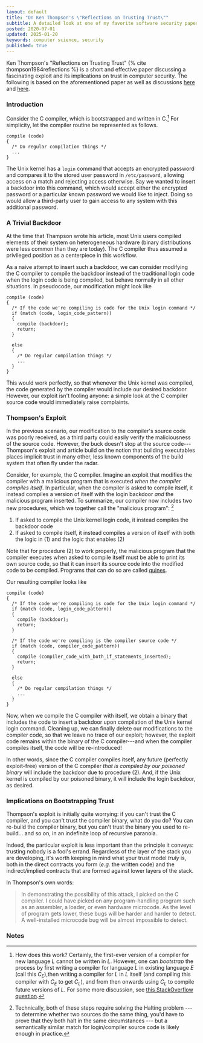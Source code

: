 ```yaml
---
layout: default
title: "On Ken Thompson's \"Reflections on Trusting Trust\""
subtitle: A detailed look at one of my favorite software security papers, and its implications on bootstrapping trust.
posted: 2020-07-01
updated: 2025-01-20
keywords: computer science, security
published: true
---
```


Ken Thompson's "Reflections on Trusting Trust" {% cite thompson1984reflections
%} is a short and effective paper discussing a fascinating exploit and its
implications on trust in computer security. The following is based on the
aforementioned paper as well as discussions
[here](https://scienceblogs.com/goodmath/2007/04/15/strange-loops-dennis-ritchie-a)
and
[here](https://softwareengineering.stackexchange.com/questions/184874/is-ken-thompsons-compiler-hack-still-a-threat?noredirect=1&lq=1).

### Introduction

Consider the C compiler, which is bootstrapped and written in C.[^1] For
simplicity, let the compiler routine be represented as follows.

```
compile (code)
{
  /* Do regular compilation things */
  ...
}
```

The Unix kernel has a `login` command that accepts an encrypted password and
compares it to the stored user password in `/etc/password`, allowing access on a
match and rejecting access otherwise. Say we wanted to insert a backdoor into
this command, which would accept either the encrypted password or a particular
known password we would like to inject. Doing so would allow a third-party user
to gain access to any system with this additional password.

[^1]: How does this work? Certainly, the first-ever version of a compiler for
    new language $L$ cannot be written in $L$. However, one can _bootstrap_ the
    process by first writing a compiler for language $L$ in existing language
    $E$ (call this $C_E$),then writing a compiler for $L$ in $L$ itself (and
    compiling this compiler with $C_E$ to get $C_L$), and from then onwards
    using $C_L$ to compile future versions of $L$. For some more discussion,
    see [this StackOverflow
    question](https://stackoverflow.com/questions/38005656/how-can-a-compiler-compile-itself/38005659#38005659).

### A Trivial Backdoor

At the time that Thampson wrote his article, most Unix users compiled elements
of their system on heterogeneous hardware (binary distributions were less
common than they are today). The C compiler thus assumed a privileged position
as a centerpiece in this workflow.

As a naive attempt to insert such a backdoor, we can consider modifying the C
compiler to compile the backdoor instead of the traditional login code when the
login code is being compiled, but behave normally in all other situations. In
pseudocode, our modification might look like

```
compile (code)
{
  /* If the code we're compiling is code for the Unix login command */
  if (match (code, login_code_pattern))
  {
    compile (backdoor);
    return;
  }

  else
  {
    /* Do regular compilation things */
    ...
  }
}
```

This would work perfectly, so that whenever the Unix kernel was compiled,
the code generated by the compiler would include our desired backdoor. However,
our exploit isn't fooling anyone: a simple look at the C compiler source code
would immediately raise complaints.

### Thompson's Exploit

In the previous scenario, our modification to the compiler's source code was
poorly received, as a third party could easily verify the maliciousness of the
source code. However, the buck doesn't stop at the source code---Thompson's
exploit and article build on the notion that building executables places
implicit trust in many other, less known components of the build system that
often fly under the radar.

Consider, for example, the C compiler. Imagine an exploit that modifies the
compiler with a malicious program that is executed _when the compiler compiles
itself_. In particular, when the compiler is asked to compile itself, it
instead compiles a version of itself with the login backdoor _and_ the malicious
program inserted. To summarize, our compiler now includes two new procedures, 
which we together call the "malicious program": [^2]
1. If asked to compile the Unix kernel login code, it instead compiles the
   backdoor code
2. If asked to compile itself, it instead compiles a version of itself with both
   the logic in (1) and the logic that enables (2)

[^2]: Technically, both of these steps require solving the Halting problem ---
    to determine whether two sources do the same thing, you'd have to prove
    that they both halt in the same circumstances --- but a semantically
    similar match for login/compiler source code is likely enough in practice.

Note that for procedure (2) to work properly, the malicious program that the
compiler executes when asked to compile itself must be able to print its own
source code, so that it can insert its source code into the modified code to be
compiled. Programs that can do so are called
[quines](https://en.wikipedia.org/wiki/Quine_(computing)).

Our resulting compiler looks like

```
compile (code)
{
  /* If the code we're compiling is code for the Unix login command */
  if (match (code, login_code_pattern))
  {
    compile (backdoor);
    return;
  }

  /* If the code we're compiling is the compiler source code */
  if (match (code, compiler_code_pattern))
  {
    compile (compiler_code_with_both_if_statements_inserted);
    return;
  }

  else
  {
    /* Do regular compilation things */
    ...
  }
}
```

Now, when we compile the C compiler with itself, we obtain a binary that
includes the code to insert a backdoor upon compilation of the Unix kernel login
command. Cleaning up, we can finally delete our modifications to the compiler
code, so that we leave no trace of our exploit; however, the exploit code
remains within the binary of the C compiler---and when the compiler compiles
itself, the code will be re-introduced!

In other words, since the C compiler compiles itself, any future (perfectly
exploit-free) version of the C compiler _that is compiled by our poisoned binary_
will include the backdoor due to procedure (2). And, if the Unix kernel is
compiled by our poisoned binary, it will include the login backdoor, as
desired. 

### Implications on Bootstrapping Trust

Thompson's exploit is initially quite worrying: if you can't trust the C
compiler, and you can't trust the compiler binary, what do you do? You can
re-build the compiler binary, but you can't trust the binary you used to
re-build... and so on, in an indefinite loop of recursive paranoia. 

Indeed, the particular exploit is less important than the principle it conveys:
trusting nobody is a fool's errand. Regardless of the layer of the stack you
are developing, it's worth keeping in mind what your trust model _truly_ is,
both in the direct contracts you form (_e.g._ the written code) and the
indirect/implied contracts that are formed against lower layers of the stack.

In Thompson's own words:
> In demonstrating the possibility of this attack, I picked on the C compiler. I
> could have picked on any program-handling program such as an assembler, a
> loader, or even hardware microcode. As the level of program gets lower, these
> bugs will be harder and harder to detect. A well-installed microcode bug will
> be almost impossible to detect.

### Notes
